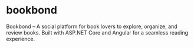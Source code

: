 # bookbond
Bookbond – A social platform for book lovers to explore, organize, and review books. Built with ASP.NET Core and Angular for a seamless reading experience.
